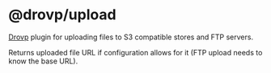 # @drovp/upload

[Drovp](https://drovp.app) plugin for uploading files to S3 compatible stores and FTP servers.

Returns uploaded file URL if configuration allows for it (FTP upload needs to know the base URL).
